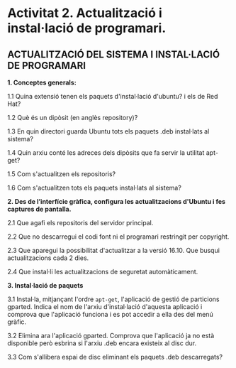 <!-- notoc -->

# Activitat 2. Actualització i instal·lació de programari.

## ACTUALITZACIÓ DEL SISTEMA I INSTAL·LACIÓ DE PROGRAMARI

**1. Conceptes generals:**

1.1 Quina extensió tenen els paquets d'instal·lació d'ubuntu? i els de Red Hat?

1.2 Què és un dipòsit (en anglès repository)?

1.3 En quin directori guarda Ubuntu tots els paquets .deb instal·lats al sistema?

1.4 Quin arxiu conté les adreces dels dipòsits que fa servir la utilitat apt-get?

1.5 Com s'actualitzen els repositoris?

1.6 Com s'actualitzen tots els paquets instal·lats al sistema?

**2. Des de l’interfície gràfica, configura les actualitzacions d'Ubuntu i fes captures de pantalla.**

2.1 Que agafi els repositoris del servidor principal.

2.2 Que no descarregui el codi font ni el programari restringit per copyright.

2.3 Que aparegui la possibilitat d'actualitzar a la versió 16.10.
Que busqui actualitzacions cada 2 dies.

2.4 Que instal·li les actualitzacions de seguretat automàticament.

**3. Instal·lació de paquets**

3.1 Instal·la, mitjançant l'ordre `apt-get`, l'aplicació de gestió de particions gparted. Indica el nom de l'arxiu d'instal·lació d'aquesta aplicació i comprova que l'aplicació funciona i es pot accedir a ella des del menú gràfic.

3.2 Elimina ara l'aplicació gparted. Comprova que l'aplicació ja no està disponible però esbrina si l'arxiu .deb encara existeix al disc dur.

3.3 Com s'allibera espai de disc eliminant els paquets .deb descarregats?



